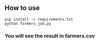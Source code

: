 ## How to use

```shell
pip install -r requirements.txt
python farmers_job.py
```

### You will see the result in farmers.csv

